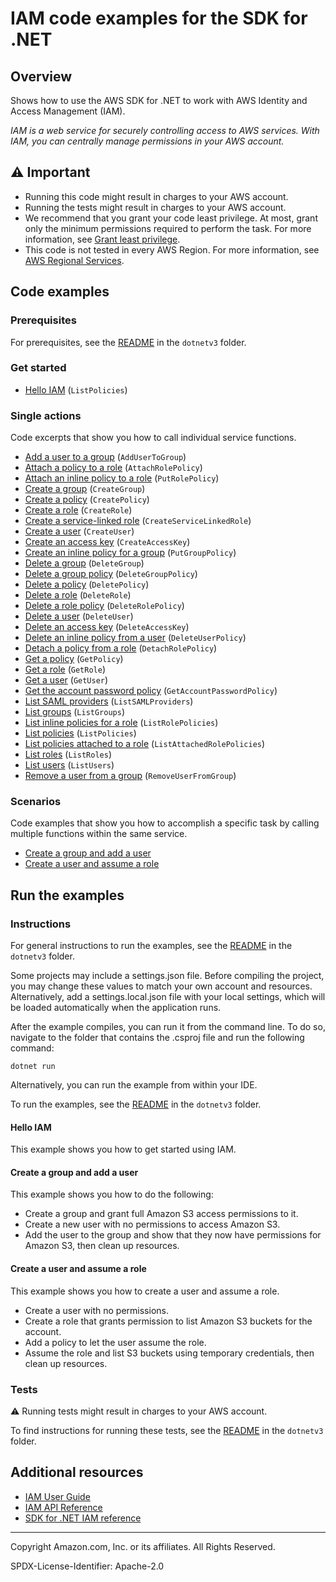 <!--Generated by WRITEME on 2023-04-25 16:08:06.766773 (UTC)-->
# IAM code examples for the SDK for .NET

## Overview

Shows how to use the AWS SDK for .NET to work with AWS Identity and Access Management (IAM).

<!--custom.overview.start-->
<!--custom.overview.end-->

*IAM is a web service for securely controlling access to AWS services. With IAM, you can centrally manage permissions in your AWS account.*

## ⚠ Important

* Running this code might result in charges to your AWS account.
* Running the tests might result in charges to your AWS account.
* We recommend that you grant your code least privilege. At most, grant only the minimum permissions required to perform the task. For more information, see [Grant least privilege](https://docs.aws.amazon.com/IAM/latest/UserGuide/best-practices.html#grant-least-privilege).
* This code is not tested in every AWS Region. For more information, see [AWS Regional Services](https://aws.amazon.com/about-aws/global-infrastructure/regional-product-services).

<!--custom.important.start-->
<!--custom.important.end-->

## Code examples

### Prerequisites

For prerequisites, see the [README](../README.md#Prerequisites) in the `dotnetv3` folder.


<!--custom.prerequisites.start-->
<!--custom.prerequisites.end-->


### Get started

* [Hello IAM](Actions/HelloIAM.cs#L4) (`ListPolicies`)

### Single actions

Code excerpts that show you how to call individual service functions.

* [Add a user to a group](Actions/IAMWrapper.cs#L22) (`AddUserToGroup`)
* [Attach a policy to a role](Actions/IAMWrapper.cs#L42) (`AttachRolePolicy`)
* [Attach an inline policy to a role](Actions/IAMWrapper.cs#L571) (`PutRolePolicy`)
* [Create a group](Actions/IAMWrapper.cs#L82) (`CreateGroup`)
* [Create a policy](Actions/IAMWrapper.cs#L96) (`CreatePolicy`)
* [Create a role](Actions/IAMWrapper.cs#L116) (`CreateRole`)
* [Create a service-linked role](Actions/IAMWrapper.cs#L138) (`CreateServiceLinkedRole`)
* [Create a user](Actions/IAMWrapper.cs#L159) (`CreateUser`)
* [Create an access key](Actions/IAMWrapper.cs#L62) (`CreateAccessKey`)
* [Create an inline policy for a group](Actions/IAMWrapper.cs#L548) (`PutGroupPolicy`)
* [Delete a group](Actions/IAMWrapper.cs#L194) (`DeleteGroup`)
* [Delete a group policy](Actions/IAMWrapper.cs#L208) (`DeleteGroupPolicy`)
* [Delete a policy](Actions/IAMWrapper.cs#L230) (`DeletePolicy`)
* [Delete a role](Actions/IAMWrapper.cs#L245) (`DeleteRole`)
* [Delete a role policy](Actions/IAMWrapper.cs#L259) (`DeleteRolePolicy`)
* [Delete a user](Actions/IAMWrapper.cs#L279) (`DeleteUser`)
* [Delete an access key](Actions/IAMWrapper.cs#L173) (`DeleteAccessKey`)
* [Delete an inline policy from a user](Actions/IAMWrapper.cs#L294) (`DeleteUserPolicy`)
* [Detach a policy from a role](Actions/IAMWrapper.cs#L310) (`DetachRolePolicy`)
* [Get a policy](Actions/IAMWrapper.cs#L343) (`GetPolicy`)
* [Get a role](Actions/IAMWrapper.cs#L358) (`GetRole`)
* [Get a user](Actions/IAMWrapper.cs#L377) (`GetUser`)
* [Get the account password policy](Actions/IAMWrapper.cs#L330) (`GetAccountPasswordPolicy`)
* [List SAML providers](Actions/IAMWrapper.cs#L493) (`ListSAMLProviders`)
* [List groups](Actions/IAMWrapper.cs#L412) (`ListGroups`)
* [List inline policies for a role](Actions/IAMWrapper.cs#L452) (`ListRolePolicies`)
* [List policies](Actions/IAMWrapper.cs#L432) (`ListPolicies`)
* [List policies attached to a role](Actions/IAMWrapper.cs#L391) (`ListAttachedRolePolicies`)
* [List roles](Actions/IAMWrapper.cs#L473) (`ListRoles`)
* [List users](Actions/IAMWrapper.cs#L506) (`ListUsers`)
* [Remove a user from a group](Actions/IAMWrapper.cs#L526) (`RemoveUserFromGroup`)

### Scenarios

Code examples that show you how to accomplish a specific task by calling multiple
functions within the same service.

* [Create a group and add a user](Scenarios/IamScenariosCommon/UIWrapper.cs) 
* [Create a user and assume a role](Scenarios/IamScenariosCommon/UIWrapper.cs) 

## Run the examples

### Instructions


For general instructions to run the examples, see the [README](../README.md#building-and-running-the-code-examples) in the `dotnetv3` folder.

Some projects may include a settings.json file. Before compiling the project,
you may change these values to match your own account and resources. Alternatively, add a settings.local.json file with
your local settings, which will be loaded automatically when the application runs.

After the example compiles, you can run it from the command line. To do so, navigate to
the folder that contains the .csproj file and run the following command:

```
dotnet run
```
Alternatively, you can run the example from within your IDE.


<!--custom.instructions.start-->
To run the examples, see the [README](../README.md#building-and-running-the-code-examples) in the `dotnetv3` folder.
<!--custom.instructions.end-->

#### Hello IAM

This example shows you how to get started using IAM.



#### Create a group and add a user

This example shows you how to do the following:

* Create a group and grant full Amazon S3 access permissions to it.
* Create a new user with no permissions to access Amazon S3.
* Add the user to the group and show that they now have permissions for Amazon S3, then clean up resources.

<!--custom.scenario_prereqs.iam_Scenario_GroupBasics.start-->
<!--custom.scenario_prereqs.iam_Scenario_GroupBasics.end-->


<!--custom.scenarios.iam_Scenario_GroupBasics.start-->
<!--custom.scenarios.iam_Scenario_GroupBasics.end-->

#### Create a user and assume a role

This example shows you how to create a user and assume a role. 

* Create a user with no permissions.
* Create a role that grants permission to list Amazon S3 buckets for the account.
* Add a policy to let the user assume the role.
* Assume the role and list S3 buckets using temporary credentials, then clean up resources.

<!--custom.scenario_prereqs.iam_Scenario_CreateUserAssumeRole.start-->
<!--custom.scenario_prereqs.iam_Scenario_CreateUserAssumeRole.end-->


<!--custom.scenarios.iam_Scenario_CreateUserAssumeRole.start-->
<!--custom.scenarios.iam_Scenario_CreateUserAssumeRole.end-->

### Tests

⚠ Running tests might result in charges to your AWS account.


To find instructions for running these tests, see the [README](../README.md#Tests)
in the `dotnetv3` folder.



<!--custom.tests.start-->
<!--custom.tests.end-->

## Additional resources

* [IAM User Guide](https://docs.aws.amazon.com/IAM/latest/UserGuide/introduction.html)
* [IAM API Reference](https://docs.aws.amazon.com/IAM/latest/APIReference/welcome.html)
* [SDK for .NET IAM reference](https://docs.aws.amazon.com/sdkfornet/v3/apidocs/items/Iam/NIam.html)

<!--custom.resources.start-->
<!--custom.resources.end-->

---

Copyright Amazon.com, Inc. or its affiliates. All Rights Reserved.

SPDX-License-Identifier: Apache-2.0